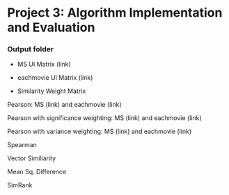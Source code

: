 # Project 3: Algorithm Implementation and Evaluation
### Output folder

+ MS UI Matrix (link)
+ eachmovie UI Matrix (link)

+ Similarity Weight Matrix

Pearson: MS (link) and eachmovie (link)

Pearson with significance weighting: MS (link) and eachmovie (link)

Pearson with variance weighting: MS (link) and eachmovie (link) 

Spearman

Vector Similiarity

Mean Sq. Difference

SimRank
